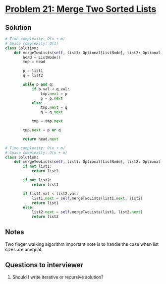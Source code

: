 # [Problem 21: Merge Two Sorted Lists](https://leetcode.com/problems/merge-two-sorted-lists/)

## Solution

```py
# Time complexity: O(n + m)
# Space complexity: O(1)
class Solution:
    def mergeTwoLists(self, list1: Optional[ListNode], list2: Optional[ListNode]) -> Optional[ListNode]:
        head = ListNode()
        tmp = head

        p = list1
        q = list2

        while p and q:
            if p.val < q.val:
                tmp.next = p
                p = p.next
            else:
                tmp.next = q
                q = q.next

            tmp = tmp.next

        tmp.next = p or q

        return head.next

# Time complexity: O(n + m)
# Space complexity: O(n + m)
class Solution:
    def mergeTwoLists(self, list1: Optional[ListNode], list2: Optional[ListNode]) -> Optional[ListNode]:
        if not list1:
            return list2

        if not list2:
            return list1

        if list1.val < list2.val:
            list1.next = self.mergeTwoLists(list1.next, list2)
            return list1
        else:
            list2.next = self.mergeTwoLists(list1, list2.next)
            return list2
```

## Notes

Two finger walking algorithm
Important note is to handle the case when list sizes are unequal.

## Questions to interviewer

1. Should I write iterative or recursive solution?
